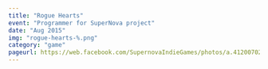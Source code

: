 ```yaml
---
title: "Rogue Hearts"
event: "Programmer for SuperNova project"
date: "Aug 2015"
img: "rogue-hearts-%.png"
category: "game"
pageurl: https://web.facebook.com/SupernovaIndieGames/photos/a.412007025566718/677427512358000/?type=1&theater
---
```


